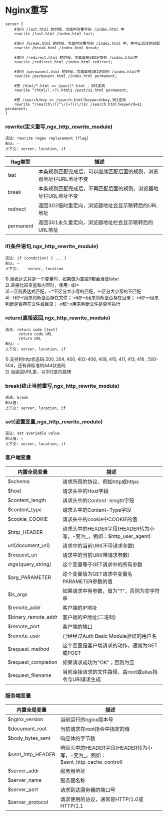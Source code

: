 # Nginx重写


```
server {
    #访问 /last.html 的时候，页面内容重写到 /index.html 中
    rewrite /last.html /index.html last;
    
    #访问 /break.html 的时候，页面内容重写到 /index.html 中，并停止后续的匹配
    rewrite /break.html /index.html break;
    
    #访问 /redirect.html 的时候，页面直接302定向到 /index.html中
    rewrite /redirect.html /index.html redirect;
    
    #访问 /permanent.html 的时候，页面直接301定向到 /index.html中
    rewrite /permanent.html /index.html permanent;
    
    #把 /html/*.html => /post/*.html ，301定向
    rewrite ^/html/(.+?).html$ /post/$1.html permanent;
    
    #把 /search/key => /search.html?keyword=key,301定向
    rewrite ^/search\/([^\/]+?)(\/|$) /search.html?keyword=$1 permanent;
}
```

### rewrite(定义重写,ngx_http_rewrite_module)

```
语法: rewrite regex replacement [flag]
默认: —
上下文: server, location, if
```

flag类型|描述
--|--
last|本条规则匹配完成后，可以继续匹配后面的规则，浏览器地址栏URL地址不变
break|本条规则匹配完成后，不再匹配后面的规则，浏览器地址栏URL地址不变
redirect|返回302临时重定向，浏览器地址会显示跳转后的URL地址
permanent|返回301永久重定向，浏览器地址栏会显示跳转后的URL地址

### if(条件语句,ngx_http_rewrite_module)

```
语法: if (condition) { ... }
默认: —
上下文:	server, location
```

1).当表达式只是一个变量时，如果值为空或0都会当做false<br>
2).直接比较变量和内容时，使用=或!=<br>
3).~正则表达式匹配，~*不区分大小写的匹配，!~区分大小写的不匹配<br>
4).-f和!-f用来判断是否存在文件；-d和!-d用来判断是否存在目录；-e和!-e用来判断是否存在文件或目录；-x和!-x用来判断文件是否可执行

### return(直接返回,ngx_http_rewrite_module)

```
语法: return code [text]
      return code URL
      return URL
默认: —
上下文: server, location, if
```

1).支持的http状态码:200, 204, 400, 402-406, 408, 410, 411, 413, 416 , 500-504，还有非标准的444状态码<br>
2).当返回URL是，以302定向跳转

### break(终止当前重写,ngx_http_rewrite_module)

```
语法: break
默认值: —
上下文: server, location, if
```

### set(设置变量,ngx_http_rewrite_module)

```
语法: set $variable value
默认值: —
上下文: server, location, if
```

### 客户端变量

内置全局变量|描述
--|--
$schema|请求所用的协议，例如http或https
$host|请求头中的Host字段
$content_length|请求头中的Content-length字段
$content_type|请求头中的Content-Type字段
$cookie_COOKIE|请求头中的cookie中COOKIE的值
$http_HEADER|请求头中的HEADER字段(HEADER转为小写，-变为_，例如：$http_user_agent)
$uri($document_uri)|请求中的当前URI(不带请求参数)
$request_uri|请求中的当前URI(带请求参数)
$args($query_string)|这个变量等于GET请求中的所有参数
$arg_PARAMETER|这个变量值为GET请求中变量名PARAMETER参数的值
$is_args|如果请求中有参数，值为"?"，否则为空字符串
$remote_addr|客户端的IP地址
$binary_remote_addr|客户端的IP地址(二进制)
$remote_port|客户端的端口
$remote_user|已经经过Auth Basic Module验证的用户名
$request_method|这个变量是客户端请求的动作，通常为GET或POST
$request_completion|如果请求成功为"OK"；否则为空
$request_filename|当前连接请求的文件路径，由root或alias指令与URI请求生成

### 服务端变量

内置全局变量|描述
--|--
$nginx_version|当前运行的nginx版本号
$document_root|当前请求在root指令中指定的值
$body_bytes_sent|响应体的字节数
$sent_http_HEADER|响应头中的HEADER字段(HEADER转为小写，-变为_，例如：$sent_http_cache_control)
$server_addr|服务器地址
$server_name|服务器名称
$server_port|请求到达服务器的端口号
$server_protocol|请求使用的协议，通常是HTTP/1.0或HTTP/1.1